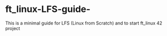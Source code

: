 # ft_linux-LFS-guide-
This is a minimal guide for LFS (Linux from Scratch) and to start ft_linux 42 project
